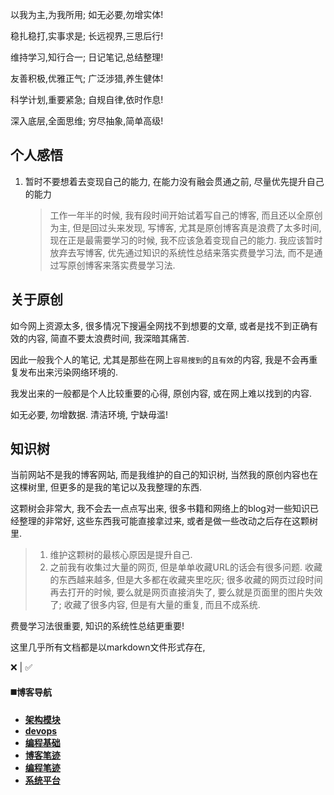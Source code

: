 以我为主,为我所用; 如无必要,勿增实体!

稳扎稳打,实事求是; 长远视界,三思后行!

维持学习,知行合一; 日记笔记,总结整理!

友善积极,优雅正气; 广泛涉猎,养生健体!

科学计划,重要紧急; 自规自律,依时作息!

深入底层,全面思维; 穷尽抽象,简单高级!

## 个人感悟

1. 暂时不要想着去变现自己的能力, 在能力没有融会贯通之前, 尽量优先提升自己的能力

   > 工作一年半的时候, 我有段时间开始试着写自己的博客, 而且还以全原创为主, 但是回过头来发现, 写博客, 尤其是原创博客真是浪费了太多时间, 现在正是最需要学习的时候, 我不应该急着变现自己的能力.
   > 我应该暂时放弃去写博客, 优先通过知识的系统性总结来落实费曼学习法, 而不是通过写原创博客来落实费曼学习法.

## 关于原创

如今网上资源太多, 很多情况下搜遍全网找不到想要的文章, 或者是找不到正确有效的内容, 简直不要太浪费时间, 我深暗其痛苦.

因此一般我个人的笔记, 尤其是那些在网上`容易搜到`的`且有效`的内容, 我是不会再重复发布出来污染网络环境的.

我发出来的一般都是个人比较重要的心得, 原创内容, 或在网上难以找到的内容.

如无必要, 勿增数据. 清洁环境, 宁缺毋滥!

## 知识树

当前网站不是我的博客网站, 而是我维护的自己的知识树, 当然我的原创内容也在这棵树里, 但更多的是我的笔记以及我整理的东西.

这颗树会非常大, 我不会去一点点写出来, 很多书籍和网络上的blog对一些知识已经整理的非常好, 这些东西我可能直接拿过来, 或者是做一些改动之后存在这颗树里.

> 1. 维护这颗树的最核心原因是提升自己.
> 2. 之前我有收集过大量的网页, 但是单单收藏URL的话会有很多问题. 收藏的东西越来越多, 但是大多都在收藏夹里吃灰; 很多收藏的网页过段时间再去打开的时候, 要么就是网页直接消失了, 要么就是页面里的图片失效了; 收藏了很多内容, 但是有大量的重复, 而且不成系统.

费曼学习法很重要, 知识的系统性总结更重要!

这里几乎所有文档都是以markdown文件形式存在,

❌ | ✅

#### ◼️博客导航

* [**架构模块**](/architecture/README)
* [**devops**](/devops/README)
* [**编程基础**](/pbase/README)
* [**博客笔迹**](/pblog/README)
* [**编程笔迹**](/pnote/README)
* [**系统平台**](/platform/README)
